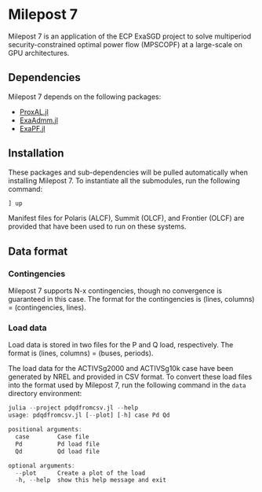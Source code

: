 # Milepost 7
Milepost 7 is an application of the ECP ExaSGD project to solve multiperiod security-constrained optimal power flow (MPSCOPF) at a large-scale on GPU
architectures.

## Dependencies
Milepost 7 depends on the following packages:
- [ProxAL.jl](https://github.com/exanauts/ProxAL.jl)
- [ExaAdmm.jl](https://github.com/exanauts/ExaAdmm.jl)
- [ExaPF.jl](https://github.com/exanauts/ExaPF.jl)

## Installation
These packages and sub-dependencies will be pulled automatically when installing
Milepost 7. To instantiate all the submodules, run the following command:
```julia
] up
```
Manifest files for Polaris (ALCF), Summit (OLCF), and Frontier (OLCF) are
provided that have been used to run on these systems.

## Data format
### Contingencies
Milepost 7 supports N-x contingencies, though no convergence is guaranteed in
this case. The format for the contingencies is (lines, columns) =
(contingencies, lines).

### Load data
Load data is stored in two files for the P and Q load, respectively. The format
is (lines, columns) = (buses, periods).

The load data for the ACTIVSg2000 and ACTIVSg10k case have been generated by
NREL and provided in CSV format. To convert these load files into the format
used by Milepost 7, run the following command in the `data` directory
environment:
```julia
julia --project pdqdfromcsv.jl --help
usage: pdqdfromcsv.jl [--plot] [-h] case Pd Qd

positional arguments:
  case        Case file
  Pd          Pd load file
  Qd          Qd load file

optional arguments:
  --plot      Create a plot of the load
  -h, --help  show this help message and exit
```
